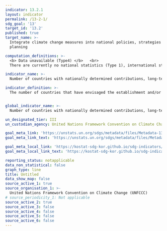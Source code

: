 ```yaml
---
indicator: 13.2.1
layout: indicator
permalink: /13-2-1/
sdg_goal: '13'
target_id: '13.2'
published: true
target_name: >-
  Integrate climate change measures into national policies, strategies and
  planning

computation_definitions: >-
  <b> Data unavailable (Type4) </b>   <br>
  There are currently no national statistics (Type 1), international statistics (Type 2), or alternative national statistics (Type 3) available. The Data of Type 1, type 2, or type 3 can be also included in case of temporary unavailability.

indicator_name: >-
  Number of countries with nationally determined contributions, long-term strategies, national adaptation plans, strategies as reported in adaptation communications and national communications

indicator_definition: >-
  The number of countries that have envisaged the establishment and/or implementation of comprehensive policies, strategies, or plans such as national adaptation plans (NAPs) and nationally determined contributions (NDCs) that aim to alleviate the negative impact of climate change in a way not to atrophy food production and promote resilience and development with low greenhouse gas emissions. 


global_indicator_name: >-
  Number of countries with nationally determined contributions, long-term strategies, national adaptation plans, strategies as reported in adaptation communications and national communications

un_designated_tier: III
un_custodian_agency: United Nations Framework Convention on Climate Change (UNFCCC)

goal_meta_link: 'https://unstats.un.org/sdgs/metadata/files/Metadata-13-02-01.pdf'
goal_meta_link_text: 'https://unstats.un.org/sdgs/metadata/files/Metadata-13-02-01.pdf'

goal_meta_local_link: 'https://kostat-sdg-kor.github.io/sdg-indicators/public/data/Metadata-13-02-01_ENG.pdf'
goal_meta_local_link_text: 'https://kostat-sdg-kor.github.io/sdg-indicators/public/data/Metadata-13-02-01_ENG.pdf'

reporting_status: notapplicable
data_non_statistical: false
graph_type: line
title: Untitled
data_show_map: false
source_active_1: true
source_organisation_1: >-
  United Nations Framework Convention on Climate Change (UNFCCC)
# source_periodicity_1: Not applicable
source_active_2: true
source_active_3: false
source_active_4: false
source_active_5: false
source_active_6: false
---
```

